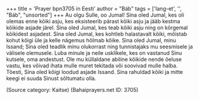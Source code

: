+++
title = 'Prayer bpn3705 in Eesti'
author = "Báb"
tags = ['lang-et', '', "Báb", "unsorted"]
+++
Au olgu Sulle, oo Jumal! Sina oled Jumal, kes oli olemas enne kõiki asju, kes eksisteerib pärast kõiki asju ja jääb kestma kõikide asjade järel. Sina oled Jumal, kes teab kõiki asju ning on kõrgemal kõikidest asjadest. Sina oled Jumal, kes kohtleb halastavalt kõiki, mõistab kohut kõigi üle ja kelle nägemus hõlmab kõike. Sina oled Jumal, minu Issand; Sina oled teadlik minu olukorrast ning tunnistajaks mu seesmisele ja välisele olemusele.
Luba minule ja neile usklikele, kes on vastanud Sinu kutsele, oma andestust. Ole mu küllaldane abiline kõikide nende õeluse vastu, kes võivad ihata mulle muret tekitada või soovivad mulle halba. Tõesti, Sina oled kõigi loodud asjade Issand. Sina rahuldad kõiki ja mitte keegi ei suuda Sinust sõltumatu olla.

(Source category: Kaitse)
(Bahaiprayers.net ID: 3705)
